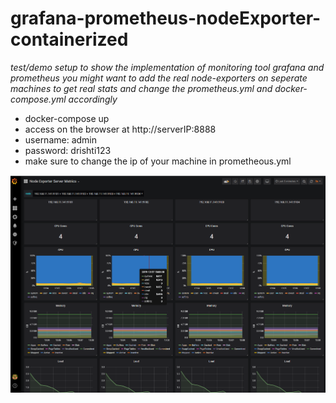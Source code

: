 # grafana-prometheus-nodeExporter-containerized

*test/demo setup to show the implementation of monitoring tool grafana and prometheus*
*you might want to add the real node-exporters on seperate machines to get real stats and change the prometheus.yml  and docker-compose.yml accordingly*


* docker-compose up
* access on the browser at http://serverIP:8888 
* username: admin
* password: drishti123
* make sure to change the ip of your machine in prometheous.yml

![alt text](https://github.com/abhilashmishra89/grafana-prometheus-nodeExporter-containerized/blob/master/graph.PNG)
